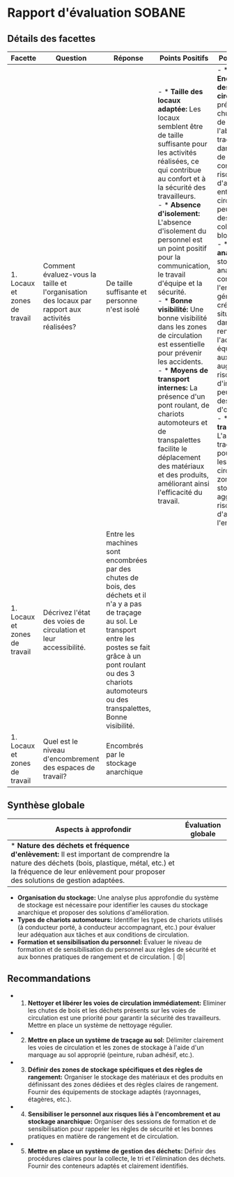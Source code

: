 # Rapport d'évaluation SOBANE

## Détails des facettes

| Facette | Question | Réponse | Points Positifs | Points Négatifs |
|---------|----------|---------|----------------|------------------|
| 1. Locaux et zones de travail | Comment évaluez-vous la taille et l'organisation des locaux par rapport aux activités réalisées? | De taille suffisante et personne n'est isolé | - * **Taille des locaux adaptée:** Les locaux semblent être de taille suffisante pour les activités réalisées, ce qui contribue au confort et à la sécurité des travailleurs.<br>- * **Absence d'isolement:** L'absence d'isolement du personnel est un point positif pour la communication, le travail d'équipe et la sécurité.<br>- * **Bonne visibilité:** Une bonne visibilité dans les zones de circulation est essentielle pour prévenir les accidents.<br>- * **Moyens de transport internes:** La présence d'un pont roulant, de chariots automoteurs et de transpalettes facilite le déplacement des matériaux et des produits, améliorant ainsi l'efficacité du travail. | - * **Encombrement des voies de circulation:** La présence de chutes de bois, de déchets et l'absence de traçage au sol dans les voies de circulation constituent un risque important d'accident.  Cela entrave la circulation et peut engendrer des chutes, des collisions ou des blocages.<br>- * **Stockage anarchique:** Le stockage anarchique contribue à l'encombrement général et peut créer des situations dangereuses. Il rend difficile l'accès aux équipements et aux matériaux, augmente le risque d'incendie et peut entraîner des chutes d'objets.<br>- * **Manque de traçage au sol:** L'absence de traçage au sol pour délimiter les voies de circulation et les zones de stockage aggrave le risque d'accident et l'encombrement. |
| 1. Locaux et zones de travail | Décrivez l'état des voies de circulation et leur accessibilité. | Entre les machines sont encombrées par des chutes de bois, des déchets et il n'a y a pas de traçage au sol. Le transport entre les postes se fait grâce à un pont roulant ou des 3 chariots automoteurs ou des transpalettes, Bonne visibilité. |  |  |
| 1. Locaux et zones de travail | Quel est le niveau d'encombrement des espaces de travail? | Encombrés par le stockage anarchique |  |  |

## Synthèse globale

| Aspects à approfondir | Évaluation globale |
|----------------------|--------------------|
| * **Nature des déchets et fréquence d'enlèvement:**  Il est important de comprendre la nature des déchets (bois, plastique, métal, etc.) et la fréquence de leur enlèvement pour proposer des solutions de gestion adaptées.
* **Organisation du stockage:** Une analyse plus approfondie du système de stockage est nécessaire pour identifier les causes du stockage anarchique et proposer des solutions d'amélioration.
* **Types de chariots automoteurs:** Identifier les types de chariots utilisés (à conducteur porté, à conducteur accompagnant, etc.) pour évaluer leur adéquation aux tâches et aux conditions de circulation.
* **Formation et sensibilisation du personnel:**  Évaluer le niveau de formation et de sensibilisation du personnel aux règles de sécurité et aux bonnes pratiques de rangement et de circulation. | 😡​ |

## Recommandations

- 1. **Nettoyer et libérer les voies de circulation immédiatement:**  Eliminer les chutes de bois et les déchets présents sur les voies de circulation est une priorité pour garantir la sécurité des travailleurs.  Mettre en place un système de nettoyage régulier.
- 2. **Mettre en place un système de traçage au sol:** Délimiter clairement les voies de circulation et les zones de stockage à l'aide d'un marquage au sol approprié (peinture, ruban adhésif, etc.).
- 3. **Définir des zones de stockage spécifiques et des règles de rangement:** Organiser le stockage des matériaux et des produits en définissant des zones dédiées et des règles claires de rangement.  Fournir des équipements de stockage adaptés (rayonnages, étagères, etc.).
- 4. **Sensibiliser le personnel aux risques liés à l'encombrement et au stockage anarchique:**  Organiser des sessions de formation et de sensibilisation pour rappeler les règles de sécurité et les bonnes pratiques en matière de rangement et de circulation.
- 5. **Mettre en place un système de gestion des déchets:** Définir des procédures claires pour la collecte, le tri et l'élimination des déchets.  Fournir des conteneurs adaptés et clairement identifiés.
